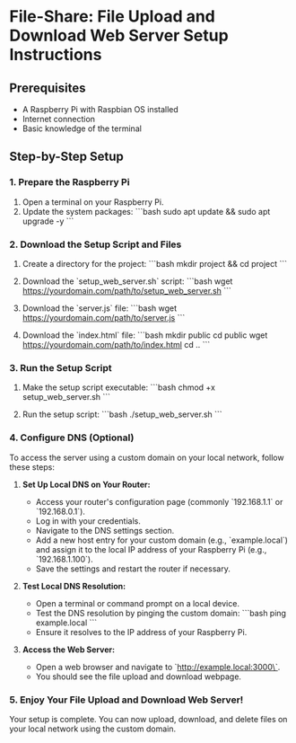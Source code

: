 # **File-Share**: File Upload and Download Web Server Setup Instructions

## Prerequisites

- A Raspberry Pi with Raspbian OS installed
- Internet connection
- Basic knowledge of the terminal

## Step-by-Step Setup

### 1. Prepare the Raspberry Pi

1. Open a terminal on your Raspberry Pi.
2. Update the system packages:
   \`\`\`bash
   sudo apt update && sudo apt upgrade -y
   \`\`\`

### 2. Download the Setup Script and Files

1. Create a directory for the project:
   \`\`\`bash
   mkdir project && cd project
   \`\`\`

2. Download the \`setup_web_server.sh\` script:
   \`\`\`bash
   wget https://yourdomain.com/path/to/setup_web_server.sh
   \`\`\`

3. Download the \`server.js\` file:
   \`\`\`bash
   wget https://yourdomain.com/path/to/server.js
   \`\`\`

4. Download the \`index.html\` file:
   \`\`\`bash
   mkdir public
   cd public
   wget https://yourdomain.com/path/to/index.html
   cd ..
   \`\`\`

### 3. Run the Setup Script

1. Make the setup script executable:
   \`\`\`bash
   chmod +x setup_web_server.sh
   \`\`\`

2. Run the setup script:
   \`\`\`bash
   ./setup_web_server.sh
   \`\`\`

### 4. Configure DNS (Optional)

To access the server using a custom domain on your local network, follow these steps:

1. **Set Up Local DNS on Your Router:**
   - Access your router's configuration page (commonly \`192.168.1.1\` or \`192.168.0.1\`).
   - Log in with your credentials.
   - Navigate to the DNS settings section.
   - Add a new host entry for your custom domain (e.g., \`example.local\`) and assign it to the local IP address of your Raspberry Pi (e.g., \`192.168.1.100\`).
   - Save the settings and restart the router if necessary.

2. **Test Local DNS Resolution:**
   - Open a terminal or command prompt on a local device.
   - Test the DNS resolution by pinging the custom domain:
     \`\`\`bash
     ping example.local
     \`\`\`
   - Ensure it resolves to the IP address of your Raspberry Pi.

3. **Access the Web Server:**
   - Open a web browser and navigate to \`http://example.local:3000\`.
   - You should see the file upload and download webpage.

### 5. Enjoy Your File Upload and Download Web Server!

Your setup is complete. You can now upload, download, and delete files on your local network using the custom domain.
